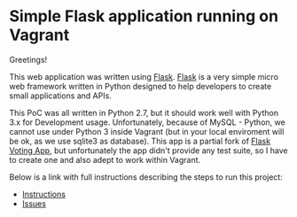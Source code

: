 # Simple Flask application running on Vagrant

Greetings!

This web application was written using <a href="http://flask.pocoo.org/docs/1.0/">Flask</a>. <a href="http://flask.pocoo.org/docs/1.0/">Flask</a> is a very simple micro web framework written in Python designed to help developers to create small applications and APIs.

This PoC was all written in Python 2.7, but it should work well with Python 3.x for Development usage. Unfortunately, because of MySQL - Python, we cannot use under Python 3 inside Vagrant (but in your local enviroment will be ok, as we use sqlite3 as database). This app is a partial fork of <a href=" https://github.com/kalise/flask-vote-app/">Flask Voting App</a>, but unfortunately the app didn't provide any test suite, so I have to create one and also adept to work within Vagrant.

Below is a link with full instructions describing the steps to run this project:

- [Instructions](INSTRUCTIONS.md) 
- [Issues](ISSUES.md) 
